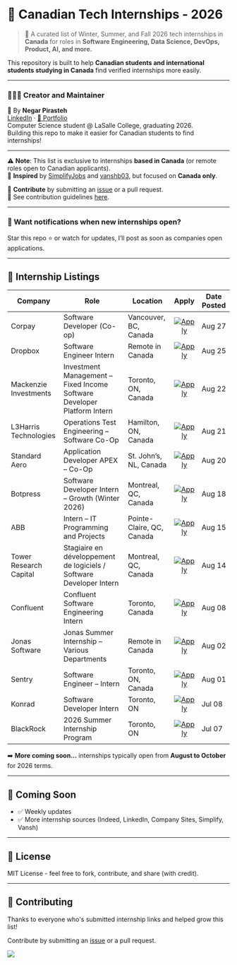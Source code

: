 # 🍁 Canadian Tech Internships - 2026

> 🎯 A curated list of Winter, Summer, and Fall 2026 tech internships in **Canada** for roles in **Software Engineering, Data Science, DevOps, Product, AI, and more.**

This repository is built to help **Canadian students and international students studying in Canada** find verified internships more easily.

---

### 👩🏻‍💻 Creator and Maintainer  

📌 By **Negar Pirasteh**  
[LinkedIn](https://www.linkedin.com/in/negar-pirasteh/) · [📂 Portfolio](https://negarprh.github.io/Portfolio/)  
Computer Science student @ LaSalle College, graduating 2026.  
Building this repo to make it easier for Canadian students to find internships!

---

⚠️ **Note**: This list is exclusive to internships **based in Canada** (or remote roles open to Canadian applicants).  
🌱 **Inspired** by [SimplifyJobs](https://github.com/SimplifyJobs/Summer2026-Internships) and [vanshb03](https://github.com/vanshb03/Summer2026-Internships), but focused on **Canada only**.

🙌 **Contribute** by submitting an [issue](https://github.com/negarprh/Canadian-Tech-Internships-2026/issues) or a pull request.  
📌 See contribution guidelines [here](CONTRIBUTING.md).

---

### 🔔 Want notifications when new internships open?

Star this repo ⭐ or watch for updates, I’ll post as soon as companies open applications.

---

## 💼 Internship Listings

| Company | Role | Location | Apply | Date Posted |
|---------|------|----------|:-----:|-------------|
| Corpay | Software Developer (Co-op) | Vancouver, BC, Canada | [![Apply](https://img.shields.io/badge/-Apply-blue?style=for-the-badge)](https://corpay.wd103.myworkdayjobs.com/en-US/ext_001/job/Software-Developer--Co-op-_R06820?locationCountry=a30a87ed25634629aa6c3958aa2b91ea) | Aug 27 |
| Dropbox | Software Engineer Intern | Remote in Canada | [![Apply](https://img.shields.io/badge/-Apply-blue?style=for-the-badge)](https://jobs.dropbox.com/listing/7183245) | Aug 25 |
| Mackenzie Investments | Investment Management – Fixed Income Software Developer Platform Intern | Toronto, ON, Canada | [![Apply](https://img.shields.io/badge/-Apply-blue?style=for-the-badge)](https://careersen-mackenzieinvestments.icims.com/jobs/5628/summer-2026---investment-management---fixed-income-software-developer-platform-intern/job?utm_source=Simplify&ref=Simplify) | Aug 22 |
| L3Harris Technologies | Operations Test Engineering – Software Co-Op | Hamilton, ON, Canada | [![Apply](https://img.shields.io/badge/-Apply-blue?style=for-the-badge)](https://jobs.l3harris.com/job/Waterdown-Operations-Test-Engineering,-Software-Co-op-ON-L9H-0C5/1319052600/?ats=successfactors&utm_source=Simplify&ref=Simplify) | Aug 21 |
| Standard Aero         | Application Developer APEX – Co-Op           | St. John’s, NL, Canada | [![Apply](https://img.shields.io/badge/-Apply-blue?style=for-the-badge)](https://cva.fa.us1.oraclecloud.com/hcmUI/CandidateExperience/en/sites/CX_3/job/7692/?utm_medium=jobshare&utm_source=External+Job+Share) | Aug 20 |
| Botpress | Software Developer Intern – Growth (Winter 2026) | Montreal, QC, Canada | [![Apply](https://img.shields.io/badge/-Apply-blue?style=for-the-badge)](https://apply.workable.com/botpress/j/1AF4BB6A62/) | Aug 18 |
| ABB | Intern – IT Programming and Projects | Pointe-Claire, QC, Canada | [![Apply](https://img.shields.io/badge/-Apply-blue?style=for-the-badge)](https://abb.wd3.myworkdayjobs.com/en-US/external_career_page/job/Pointe-Claire-Quebec-Canada/Intern---IT-Programming-and-Projects_JR00007776?utm_source=Simplify&ref=Simplify) | Aug 15 |
| Tower Research Capital | Stagiaire en développement de logiciels / Software Developer Intern | Montreal, QC, Canada | [![Apply](https://img.shields.io/badge/-Apply-blue?style=for-the-badge)](https://tower-research.com/open-positions/?gh_jid=6653745) | Aug 14 |
| Confluent | Confluent Software Engineering Intern | Toronto, Canada | [![Apply](https://img.shields.io/badge/-Apply-blue?style=for-the-badge)](https://careers.confluent.io/jobs/job/974fa008-7174-4e6f-a89c-8c6cce70ae7e?utm_source=Simplify&ref=Simplify) | Aug 08 |
| Jonas Software | Jonas Summer Internship – Various Departments | Remote in Canada | [![Apply](https://img.shields.io/badge/-Apply-blue?style=for-the-badge)](https://talentmanagementsolution.wd3.myworkdayjobs.com/JonasSoftwareUSA/job/Jonas-Summer-Internship---Various-Departments_R45900-1?utm_source=Simplify&ref=Simplify) | Aug 02 |
| Sentry | Software Engineer – Intern | Toronto, ON, Canada | [![Apply](https://img.shields.io/badge/-Apply-blue?style=for-the-badge)](https://jobs.ashbyhq.com/sentry/d2e3391f-9401-410a-b8a6-de3bf5f762b7?utm_source=Simplify&ref=Simplify) | Aug 01 |
| Konrad | Software Developer Intern| Toronto, ON | [![Apply](https://img.shields.io/badge/-Apply-blue?style=for-the-badge)](https://boards.greenhouse.io/embed/job_app?token=6642169003) | Jul 08 |
| BlackRock | 2026 Summer Internship Program | Toronto, ON | [![Apply](https://img.shields.io/badge/-Apply-blue?style=for-the-badge)](https://blackrock.tal.net/vx/lang-en-GB/mobile-0/brand-3/xf-e774a855fe31/candidate/so/pm/1/pl/1/opp/9601-2026-Summer-Internship-Program-AMERS/en-GB?utm_source=Simplify&ref=Simplify) | Jul 07 |


➡️ **More coming soon...** internships typically open from **August to October** for 2026 terms.

---

## 🚀 Coming Soon

- ✅ Weekly updates  
- ✅ More internship sources (Indeed, LinkedIn, Company Sites, Simplify, Vansh)  

---

## 🧾 License

MIT License - feel free to fork, contribute, and share (with credit).

---

## 🤝 Contributing


Thanks to everyone who's submitted internship links and helped grow this list!

Contribute by submitting an [issue](https://github.com/negarprh/Canadian-Tech-Internships-2026/issues) or a pull request.

[![](https://contrib.rocks/image?repo=negarprh/Canadian-Tech-Internships-2026)](https://github.com/negarprh/Canadian-Tech-Internships-2026/graphs/contributors)
